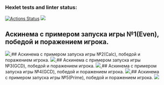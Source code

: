 ### Hexlet tests and linter status:
[![Actions Status](https://github.com/Smslawer/java-project-lvl1/workflows/hexlet-check/badge.svg)](https://github.com/Smslawer/java-project-lvl1/actions)
<a href="https://codeclimate.com/github/Smslawer/java-project-lvl1/maintainability"><img src="https://api.codeclimate.com/v1/badges/935d45b347e907028500/maintainability" /></a>
## Аскинема с примером запуска игры №1(Even), победой и поражением игрока.  
<a href="https://asciinema.org/a/EAZfGRGkp0VFYxQVW4OWeRSUV" target="_blank">
<img src="https://asciinema.org/a/EAZfGRGkp0VFYxQVW4OWeRSUV.svg" />
</a>
## Аскинема с примером запуска игры №2(Calc), победой и поражением игрока. 
<a href="https://asciinema.org/a/83CfEsOrGremYSzkJFyKSBCIt" target="_blank">
<img src="https://asciinema.org/a/83CfEsOrGremYSzkJFyKSBCIt.svg" />
</a>
## Аскинема с примером запуска игры №3(GCD), победой и поражением игрока. 
<a href="https://asciinema.org/a/yHvnWBnfG8adgTIv8PchQpT3h" target="_blank">
<img src="https://asciinema.org/a/yHvnWBnfG8adgTIv8PchQpT3h.svg" />
</a>
## Аскинема с примером запуска игры №4(GCD), победой и поражением игрока.
<a href="https://asciinema.org/a/FbnYP8oub5mSVLniyibrUeZgS" target="_blank">
<img src="https://asciinema.org/a/FbnYP8oub5mSVLniyibrUeZgS.svg" />
</a>
## Аскинема с примером запуска игры №5(Prime), победой и поражением игрока.
<a href="https://asciinema.org/a/bxQLOtGKebednk8l7z9MwsrW0" target="_blank">
<img src="https://asciinema.org/a/bxQLOtGKebednk8l7z9MwsrW0.svg" />
</a>

